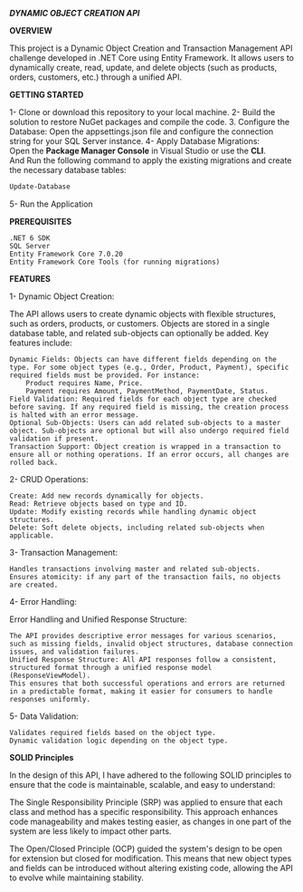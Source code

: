 ***DYNAMIC OBJECT CREATION API***

**OVERVIEW**

This project is a Dynamic Object Creation and Transaction Management API challenge developed in .NET Core using Entity Framework. 
It allows users to dynamically create, read, update, and delete objects (such as products, orders, customers, etc.) through a unified API.

**GETTING STARTED**

1- Clone or download this repository to your local machine.
2- Build the solution to restore NuGet packages and compile the code.
3. Configure the Database: Open the appsettings.json file and configure the connection string for your SQL Server instance.
4- Apply Database Migrations:  
   Open the **Package Manager Console** in Visual Studio or use the **CLI**.  
   And Run the following command to apply the existing migrations and create the necessary database tables:

   ```bash
   Update-Database
 ``` 
5- Run the Application

**PREREQUISITES**

    .NET 6 SDK
    SQL Server
    Entity Framework Core 7.0.20
    Entity Framework Core Tools (for running migrations)
		
**FEATURES**

1- Dynamic Object Creation:

The API allows users to create dynamic objects with flexible structures, such as orders, products, or customers. Objects are stored in a single database table, and related sub-objects can optionally be added. Key features include:

    Dynamic Fields: Objects can have different fields depending on the type. For some object types (e.g., Order, Product, Payment), specific required fields must be provided. For instance:
        Product requires Name, Price.
        Payment requires Amount, PaymentMethod, PaymentDate, Status.
    Field Validation: Required fields for each object type are checked before saving. If any required field is missing, the creation process is halted with an error message.
    Optional Sub-Objects: Users can add related sub-objects to a master object. Sub-objects are optional but will also undergo required field validation if present.
    Transaction Support: Object creation is wrapped in a transaction to ensure all or nothing operations. If an error occurs, all changes are rolled back.
	
2- CRUD Operations:

    Create: Add new records dynamically for objects.
    Read: Retrieve objects based on type and ID.
    Update: Modify existing records while handling dynamic object structures.
    Delete: Soft delete objects, including related sub-objects when applicable.

3- Transaction Management:

    Handles transactions involving master and related sub-objects.
    Ensures atomicity: if any part of the transaction fails, no objects are created.
	
4- Error Handling:

Error Handling and Unified Response Structure:

    The API provides descriptive error messages for various scenarios, such as missing fields, invalid object structures, database connection issues, and validation failures.
    Unified Response Structure: All API responses follow a consistent, structured format through a unified response model (ResponseViewModel). 
	This ensures that both successful operations and errors are returned in a predictable format, making it easier for consumers to handle responses uniformly.

5- Data Validation:

    Validates required fields based on the object type.
    Dynamic validation logic depending on the object type.
	
**SOLID Principles**

In the design of this API, I have adhered to the following SOLID principles to ensure that the code is maintainable, scalable, and easy to understand:

The Single Responsibility Principle (SRP) was applied to ensure that each class and method has a specific responsibility. 
This approach enhances code manageability and makes testing easier, as changes in one part of the system are less likely to impact other parts.

The Open/Closed Principle (OCP) guided the system's design to be open for extension but closed for modification. 
This means that new object types and fields can be introduced without altering existing code, allowing the API to evolve while maintaining stability.
	
	
